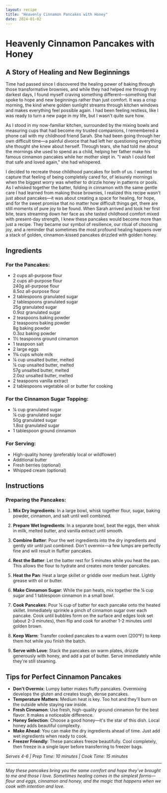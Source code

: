 ```yaml
---
layout: recipe
title: "Heavenly Cinnamon Pancakes with Honey"
date: 2024-01-02
---
```


# Heavenly Cinnamon Pancakes with Honey

## A Story of Healing and New Beginnings

Time had passed since I discovered the healing power of baking through those transformative brownies, and while they had helped me through my darkest days, I found myself craving something different—something that spoke to hope and new beginnings rather than just comfort. It was a crisp morning, the kind where golden sunlight streams through kitchen windows and makes everything feel possible again. I had been feeling restless, like I was ready to turn a new page in my life, but I wasn't quite sure how.

As I stood in my now-familiar kitchen, surrounded by the mixing bowls and measuring cups that had become my trusted companions, I remembered a phone call with my childhood friend Sarah. She had been going through her own difficult time—a painful divorce that had left her questioning everything she thought she knew about herself. Through tears, she had told me about the mornings she used to spend as a child, helping her father make his famous cinnamon pancakes while her mother slept in. "I wish I could feel that safe and loved again," she had whispered.

I decided to recreate those childhood pancakes for both of us. I wanted to capture that feeling of being completely cared for, of leisurely mornings when the biggest worry was whether to drizzle honey in patterns or pools. As I whisked together the batter, folding in cinnamon with the same gentle care I had learned from making those brownies, I realized this recipe wasn't just about pancakes—it was about creating a space for healing, for hope, and for the sweet promise that no matter how difficult things get, there are still moments of pure joy to be found. When Sarah arrived and took her first bite, tears streaming down her face as she tasted childhood comfort mixed with present-day strength, I knew these pancakes would become more than just a recipe. They became our symbol of resilience, our ritual of choosing joy, and a reminder that sometimes the most profound healing happens over a stack of golden, cinnamon-kissed pancakes drizzled with golden honey.

## Ingredients

### For the Pancakes:
- 2 cups all-purpose flour
  <div class="measurement-volume">2 cups all-purpose flour</div>
  <div class="measurement-metric">240g all-purpose flour</div>
  <div class="measurement-imperial">8.5oz all-purpose flour</div>
- 2 tablespoons granulated sugar
  <div class="measurement-volume">2 tablespoons granulated sugar</div>
  <div class="measurement-metric">25g granulated sugar</div>
  <div class="measurement-imperial">0.9oz granulated sugar</div>
- 2 teaspoons baking powder
  <div class="measurement-volume">2 teaspoons baking powder</div>
  <div class="measurement-metric">8g baking powder</div>
  <div class="measurement-imperial">0.3oz baking powder</div>
- 1½ teaspoons ground cinnamon
- 1 teaspoon salt
- 2 large eggs
- 1¾ cups whole milk
- ¼ cup unsalted butter, melted
  <div class="measurement-volume">¼ cup unsalted butter, melted</div>
  <div class="measurement-metric">57g unsalted butter, melted</div>
  <div class="measurement-imperial">2.0oz unsalted butter, melted</div>
- 2 teaspoons vanilla extract
- 2 tablespoons vegetable oil or butter for cooking

### For the Cinnamon Sugar Topping:
- ¼ cup granulated sugar
  <div class="measurement-volume">¼ cup granulated sugar</div>
  <div class="measurement-metric">50g granulated sugar</div>
  <div class="measurement-imperial">1.8oz granulated sugar</div>
- 1 tablespoon ground cinnamon

### For Serving:
- High-quality honey (preferably local or wildflower)
- Additional butter
- Fresh berries (optional)
- Whipped cream (optional)

## Instructions

### Preparing the Pancakes:

1. **Mix Dry Ingredients**: In a large bowl, whisk together flour, sugar, baking powder, cinnamon, and salt until well combined.

2. **Prepare Wet Ingredients**: In a separate bowl, beat the eggs, then whisk in milk, melted butter, and vanilla extract until smooth.

3. **Combine Batter**: Pour the wet ingredients into the dry ingredients and gently stir until just combined. Don't overmix—a few lumps are perfectly fine and will result in fluffier pancakes.

4. **Rest the Batter**: Let the batter rest for 5 minutes while you heat the pan. This allows the flour to hydrate and creates more tender pancakes.

5. **Heat the Pan**: Heat a large skillet or griddle over medium heat. Lightly grease with oil or butter.

6. **Make Cinnamon Sugar**: While the pan heats, mix together the ¼ cup sugar and 1 tablespoon cinnamon in a small bowl.

7. **Cook Pancakes**: Pour ¼ cup of batter for each pancake onto the heated skillet. Immediately sprinkle a pinch of cinnamon sugar over each pancake. Cook until bubbles form on the surface and edges look set (about 2-3 minutes), then flip and cook for another 1-2 minutes until golden brown.

8. **Keep Warm**: Transfer cooked pancakes to a warm oven (200°F) to keep them hot while you finish the batch.

9. **Serve with Love**: Stack the pancakes on warm plates, drizzle generously with honey, and add a pat of butter. Serve immediately while they're still steaming.

## Tips for Perfect Cinnamon Pancakes

- **Don't Overmix**: Lumpy batter makes fluffy pancakes. Overmixing develops the gluten and creates tough, dense pancakes.
- **Temperature Matters**: Medium heat is key. Too hot and they'll burn on the outside while staying raw inside.
- **Fresh Cinnamon**: Use fresh, high-quality ground cinnamon for the best flavor. It makes a noticeable difference.
- **Honey Selection**: Choose a good honey—it's the star of this dish. Local honey adds beautiful complexity.
- **Make Ahead**: You can make the dry ingredients ahead of time. Just add wet ingredients when ready to cook.
- **Freezer Friendly**: These pancakes freeze beautifully. Cool completely, then freeze in a single layer before transferring to freezer bags.

*Serves 4-6 | Prep Time: 10 minutes | Cook Time: 15 minutes*

---

*May these pancakes bring you the same comfort and hope they've brought to me and those I love. Sometimes healing comes in the simplest forms—flour and eggs, cinnamon and honey, and the magic that happens when we cook with intention and love.*